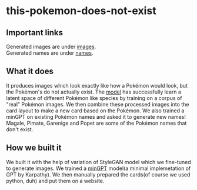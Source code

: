 # this-pokemon-does-not-exist

## Important links
Generated images are under [images][1].  
Generated names are under [names][2].

[1]: https://github.com/karynaur/this-pokemon-does-not-exist/tree/main/results/run2-generated-25
[2]: https://github.com/karynaur/this-pokemon-does-not-exist/tree/main/results/namelist


## What it does
It produces images which look exactly like how a Pokémon would look, but the Pokémon's do not actually exist. The [model](https://github.com/lucidrains/lightweight-gan) has successfully learn a latent space of different Pokémon like species by training on a corpus of "real" Pokémon images. We then combine these processed images into the card layout to make a new card based on the Pokémon. We also trained a minGPT on existing Pokémon names and asked it to generate new names! Magale, Pimate, Garenige and Popet are some of the Pokémon names that don't exist.

## How we built it
We built it with the help of variation of StyleGAN model which we fine-tuned to generate images. We trained a [minGPT](https://github.com/karpathy/minGPT) model(a minimal implemetation of GPT by Karpathy). We then manually prepared the cards(of course we used python, duh) and put them on a website. 

